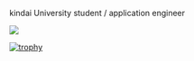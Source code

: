 kindai University student / application engineer

<a href="https://skillicons.dev">
  <img src="https://skillicons.dev/icons?i=html,css,tailwind,js,ts,react,nextjs,flutter,dart,golang,docker,figma,gcp,firebase,git,github,postman,vscode&perline=8" />
</a>



[![trophy](https://github-profile-trophy.vercel.app/?username=junjun-1345&column=7
)](https://github.com/ryo-ma/github-profile-trophy)


